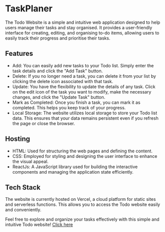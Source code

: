 # TaskPlaner
The Todo Website is a simple and intuitive web application designed to help users manage their tasks and stay organised. It provides a user-friendly interface for creating, editing, and organising to-do items, allowing users to easily track their progress and prioritise their tasks.

## Features

- Add: You can easily add new tasks to your Todo list. Simply enter the task details and click the "Add Task" button.
- Delete: If you no longer need a task, you can delete it from your list by clicking the delete icon associated with that task.
- Update: You have the flexibility to update the details of any task. Click on the edit icon of the task you want to modify, make the necessary changes, and click the "Update Task" button.
- Mark as Completed: Once you finish a task, you can mark it as completed. This helps you keep track of your progress.
- Local Storage: The website utilizes local storage to store your Todo list data. This ensures that your data remains persistent even if you refresh the page or close the browser.

## Hosting

- HTML: Used for structuring the web pages and defining the content.
- CSS: Employed for styling and designing the user interface to enhance the visual appeal.
- ReactJs: A JavaScript library used for building the interactive components and managing the application state efficiently.

## Tech Stack

The website is currently hosted on Vercel, a cloud platform for static sites and serverless functions. This allows you to access the Todo website easily and conveniently.



Feel free to explore and organize your tasks effectively with this simple and intuitive Todo website!
[Click here](https://suraj052-task-planer.vercel.app/)
